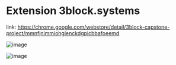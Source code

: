 # Extension 3block.systems

link: https://chrome.google.com/webstore/detail/3block-capstone-project/mmnfjnimmiohgienckdgpicbbafoeemd

![image](https://user-images.githubusercontent.com/57885184/164915139-544bbe3e-b9b2-4c29-99cf-e93aef48790f.png)

![image](https://user-images.githubusercontent.com/57885184/164915144-12c8a57a-bab1-4352-8bef-0a9c91a6e1b8.png)
